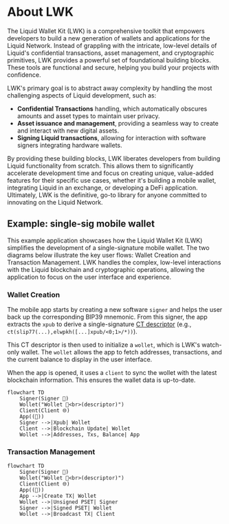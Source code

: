 # About LWK

The Liquid Wallet Kit (LWK) is a comprehensive toolkit that empowers developers to build a new generation of wallets and applications for the Liquid Network. Instead of grappling with the intricate, low-level details of Liquid's confidential transactions, asset management, and cryptographic primitives, LWK provides a powerful set of foundational building blocks. These tools are functional and secure, helping you build your projects with confidence.

LWK's primary goal is to abstract away complexity by handling the most challenging aspects of Liquid development, such as:
* **Confidential Transactions** handling, which automatically obscures amounts and asset types to maintain user privacy.
* **Asset issuance and management**, providing a seamless way to create and interact with new digital assets.
* **Signing Liquid transactions**, allowing for interaction with software signers integrating hardware wallets.

By providing these building blocks, LWK liberates developers from building Liquid functionality from scratch. This allows them to significantly accelerate development time and focus on creating unique, value-added features for their specific use cases, whether it's building a mobile wallet, integrating Liquid in an exchange, or developing a DeFi application. Ultimately, LWK is the definitive, go-to library for anyone committed to innovating on the Liquid Network.

## Example: single-sig mobile wallet

This example application showcases how the Liquid Wallet Kit (LWK) simplifies the development of a single-signature mobile wallet. The two diagrams below illustrate the key user flows: Wallet Creation and Transaction Management. LWK handles the complex, low-level interactions with the Liquid blockchain and cryptographic operations, allowing the application to focus on the user interface and experience.

### Wallet Creation

The mobile app starts by creating a new software `signer` and helps the user back up the corresponding BIP39 mnemonic. From this signer, the app extracts the `xpub` to derive a single-signature [CT descriptor](https://github.com/ElementsProject/ELIPs/blob/main/elip-0150.mediawiki) (e.g., `ct(slip77(...),elwpkh([...]xpub/<0;1>/*))`).

This CT descriptor is then used to initialize a `wollet`, which is LWK's watch-only wallet. The `wollet` allows the app to fetch addresses, transactions, and the current balance to display in the user interface.

When the app is opened, it uses a `client` to sync the wollet with the latest blockchain information. This ensures the wallet data is up-to-date.

```mermaid
flowchart TD
    Signer(Signer 🔑)
    Wollet("Wollet 👀<br>(descriptor)")
    Client(Client 🌐)
    App((📱))
    Signer -->|Xpub| Wollet 
    Client -->|Blockchain Update| Wollet
    Wollet -->|Addresses, Txs, Balance| App
```

### Transaction Management

```mermaid
flowchart TD
    Signer(Signer 🔑)
    Wollet("Wollet 👀<br>(descriptor)")
    Client(Client 🌐)
    App((📱))
    App -->|Create TX| Wollet
    Wollet -->|Unsigned PSET| Signer 
    Signer -->|Signed PSET| Wollet 
    Wollet -->|Broadcast TX| Client
```
